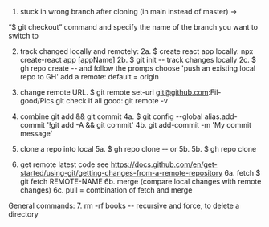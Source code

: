 1. stuck in wrong branch after cloning (in main instead of master) ->

“$ git checkout” command and specify the name of the branch you want to switch to

2. track changed locally and remotely:
2a. $ create react app locally. npx create-react app [appName]
2b. $ git init -- track changes locally
2c. $ gh repo create -- and follow the promps
      choose 'push an existing local repo to GH'
      add a remote: default = origin

3. change remote URL.
$ git remote set-url git@github.com:Fil-good/Pics.git
check if all good: git remote -v

4. combine git add && git commit
4a. $ git config --global alias.add-commit '!git add -A && git commit'
4b. git add-commit -m 'My commit message'

5. clone a repo into local
5a. $ gh repo clone <repo name> -- or 5b.
5b. $ gh repo clone <URL repo>

6. get remote latest code
see https://docs.github.com/en/get-started/using-git/getting-changes-from-a-remote-repository
6a. fetch
$ git fetch REMOTE-NAME
6b. merge (compare local changes with remote changes)
6c. pull = combination of fetch and merge


General commands:
7. rm -rf books -- recursive and force, to delete a directory
